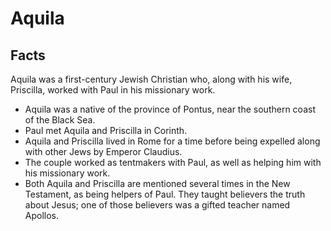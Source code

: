 # Aquila

## Facts

Aquila was a first-century Jewish Christian who, along with his wife, Priscilla, worked with Paul in his missionary work. 

* Aquila was a native of the province of Pontus, near the southern coast of the Black Sea.
* Paul met Aquila and Priscilla in Corinth.
* Aquila and Priscilla lived in Rome for a time before being expelled along with other Jews by Emperor Claudius.
* The couple worked as tentmakers with Paul, as well as helping him with his missionary work.
* Both Aquila and Priscilla are mentioned several times in the New Testament, as being helpers of Paul. They taught believers the truth about Jesus; one of those believers was a gifted teacher named Apollos.